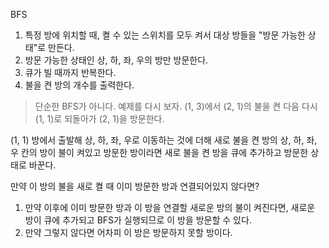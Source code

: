 BFS

1. 특정 방에 위치할 때, 켤 수 있는 스위치를 모두 켜서 대상 방들을 "방문 가능한 상태"로 만든다.
1. 방문 가능한 상태인 상, 하, 좌, 우의 방만 방문한다.
1. 큐가 빌 때까지 반복한다.
1. 불을 켠 방의 개수를 출력한다.

> 단순한 BFS가 아니다. 예제를 다시 보자. (1, 3)에서 (2, 1)의 불을 켠 다음 다시 (1, 1)로 되돌아가 (2, 1)을 방문한다.

(1, 1) 방에서 출발해 상, 하, 좌, 우로 이동하는 것에 더해 새로 불을 켠 방의 상, 하, 좌, 우 칸의 방이 불이 켜있고 방문한 방이라면 새로 불을 켠 방을 큐에 추가하고 방문한 상태로 바꾼다.

만약 이 방의 불을 새로 켤 때 이미 방문한 방과 연결되어있지 않다면?

1. 만약 이후에 이미 방문한 방과 이 방을 연결할 새로운 방의 불이 켜진다면, 새로운 방이 큐에 추가되고 BFS가 실행되므로 이 방을 방문할 수 있다.
1. 만약 그렇지 않다면 어차피 이 방은 방문하지 못할 방이다.
